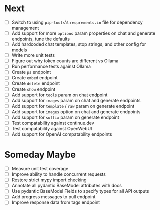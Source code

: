 # Next

- [ ] Switch to using `pip-tools`'s `requrements.in` file for dependency management
- [ ] Add support for more `options` param properties on chat and generate endpoints, tune the defaults
- [ ] Add hardcoded chat templates, stop strings, and other config for models
- [ ] Write more unit tests
- [ ] Figure out why token counts are different vs Ollama
- [ ] Run performance tests against Ollama
- [ ] Create `ps` endpoint
- [ ] Create `embed` endpoint
- [ ] Create `delete` endpoint
- [ ] Create `show` endpoint
- [ ] Add support for `tools` param on chat endpoint
- [ ] Add support for `images` param on chat and generate endpoints
- [ ] Add support for `template` / `raw` param on generate endpoint
- [ ] Add support for `images` option on chat and generate endpoints
- [ ] Add support for `suffix` param on generate endpoint
- [ ] Test compatability against continue.dev
- [ ] Test compatability against OpenWebUI
- [ ] Add support for OpenAI compatability endpoints

# Someday Maybe

- [ ] Measure unit test coverage
- [ ] Improve ability to handle concurrent requests
- [ ] Restore strict mypy import checking
- [ ] Annotate all pydantic BaseModel attributes with docs
- [ ] Use pydantic BaseModel Fields to specify types for all API outputs
- [ ] Add progress messages to pull endpoint
- [ ] Improve response data from tags endpoint
